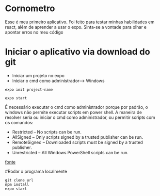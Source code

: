 # Cornometro

Esse é meu primeiro aplicativo. Foi feito para testar minhas habilidades em react, além de aprender a usar o expo. Sinta-se a vontade para olhar e apontar erros no meu código

# Iniciar o aplicativo via download do git  


* Iniciar um projeto no expo  
* Iniciar o cmd como administrador--> Windows    
```
expo init project-name
```
```
expo start
```

É necessário executar o cmd como administrador porque por padrão, o windows não permite executar scripts em power shell. A maneira de resolver seria ou iniciar o cmd como administrador, ou permitir scripts com os comandos:  
* Restricted – No scripts can be run.
* AllSigned – Only scripts signed by a trusted publisher can be run.
* RemoteSigned – Downloaded scripts must be signed by a trusted publisher.
* Unrestricted – All Windows PowerShell scripts can be run.

[fonte](https://tecadmin.net/powershell-running-scripts-is-disabled-system) 



#Rodar o programa localmente

```
git clone url
npm install
expo start
```
